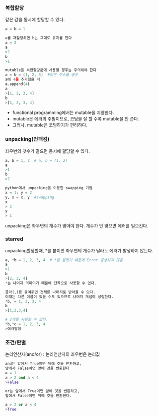 ### 복합할당

같은 값을 동시에 할당할 수 있다.

```python
a = b = 1

a를 재할당하면 b는 그대로 유지를 한다
a = 2
a
>2
b
>1

mutable을 복합할당문에 사용할 경우는 주의해야 한다
a = b = [1, 2, 3]  #같은 주소를 공유
a에 4를 추가했을 때
a.append(4)
a
>[1, 2, 3, 4]
b
>[1, 2, 3, 4]
```

- functional programming에서는 mutable을 지양한다.
- mutable은 에러의 주범이므로, 코딩을 잘 할 수록 mutable을 안 쓴다.
- 그러나, mutable은 코딩하기가 편리하다.



### unpacking(언팩킹)

좌우변의 갯수가 같으면 동시에 할당할 수 있다.

```python
a, b = 1, 2  # a, b = (1, 2)
a
>1
b
>2

python에서 unpacking을 이용한 swapping 기법
x = 1; y = 2
y, x = x, y  #swapping
x
> 2
y
> 1
```

unpacking은 좌우변의 개수가 맞아야 한다.
개수가 안 맞으면 에러를 일으킨다.



### starred

unpacking할당할때, *를 붙이면 좌우변의 개수가 달라도 에러가 발생하지 않는다.

```python
a, *b = 1, 2, 3, 4  # *를 붙였기 때문에 Error 발생하지 않음
a
>1
b
>[2, 3, 4]
*는 나머지 의미이기 때문에 단독으로 사용할 수 없다.
```

```python
콤마(,)를 붙여주면 전체를 나머지로 받아올 수 있다.
이때는 다른 이름이 있을 수도 있으므로 나머지 개념이 성립한다.
*b, = 1, 2, 3, 4
b
>[1,2,3,4]

# 2개를 사용할 수 없다.
*b,*c = 1, 2, 3, 4
>에러발생
```



### 조건/판별

논리연산자(and/or)
: 논리연산자의 좌우변은 논리값

```python
and는 앞에서 True이면 뒤에 것을 반환하고,
앞에서 False이면 앞에 것을 반환한다
a = 1
a > 2 and a < 4
>False

or는 앞에서 True이면 앞에 것을 반환하고,
앞에서 False이면 뒤에 것을 반환한다.

a > 2 or a < 4
>True
```

